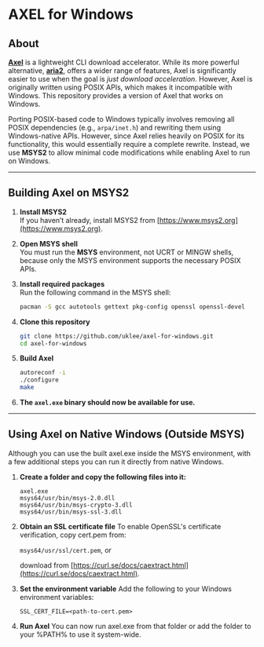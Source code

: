 # AXEL for Windows

## About

[**Axel**](https://github.com/axel-download-accelerator/axel) is a lightweight CLI download accelerator. While its more powerful alternative, [**aria2**](https://github.com/aria2/aria2), offers a wider range of features, Axel is significantly easier to use when the goal is *just download acceleration*. However, Axel is originally written using POSIX APIs, which makes it incompatible with Windows. This repository provides a version of Axel that works on Windows.

Porting POSIX-based code to Windows typically involves removing all POSIX dependencies (e.g., `arpa/inet.h`) and rewriting them using Windows-native APIs. However, since Axel relies heavily on POSIX for its functionality, this would essentially require a complete rewrite. Instead, we use **MSYS2** to allow minimal code modifications while enabling Axel to run on Windows.

---

## Building Axel on MSYS2

1. **Install MSYS2**  
   If you haven’t already, install MSYS2 from [https://www.msys2.org](https://www.msys2.org).

2. **Open MSYS shell**  
   You must run the **MSYS** environment, not UCRT or MINGW shells, because only the MSYS environment supports the necessary POSIX APIs.

3. **Install required packages**  
   Run the following command in the MSYS shell:
   ```bash
   pacman -S gcc autotools gettext pkg-config openssl openssl-devel
   ```

4. **Clone this repository**
   ```bash
   git clone https://github.com/uklee/axel-for-windows.git
   cd axel-for-windows
   ```

5. **Build Axel**
   ```bash
   autoreconf -i
   ./configure
   make
   ```

6. **The `axel.exe` binary should now be available for use.**

---

## Using Axel on Native Windows (Outside MSYS)

Although you can use the built axel.exe inside the MSYS environment, with a few additional steps you can run it directly from native Windows.

1. **Create a folder and copy the following files into it:**
   ```
   axel.exe
   msys64/usr/bin/msys-2.0.dll
   msys64/usr/bin/msys-crypto-3.dll
   msys64/usr/bin/msys-ssl-3.dll
   ```

2. **Obtain an SSL certificate file**
   To enable OpenSSL's certificate verification, copy cert.pem from:

   `msys64/usr/ssl/cert.pem`, or

   download from [https://curl.se/docs/caextract.html](https://curl.se/docs/caextract.html).

3. **Set the environment variable**
   Add the following to your Windows environment variables:
   ```
   SSL_CERT_FILE=<path-to-cert.pem>
   ```

4. **Run Axel**
   You can now run axel.exe from that folder or add the folder to your %PATH% to use it system-wide.
